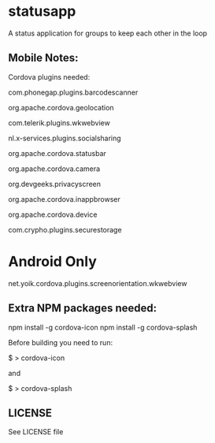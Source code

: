 statusapp
=========

A status application for groups to keep each other in the loop

Mobile Notes:
-------------
Cordova plugins needed:

com.phonegap.plugins.barcodescanner

org.apache.cordova.geolocation

com.telerik.plugins.wkwebview

nl.x-services.plugins.socialsharing

org.apache.cordova.statusbar

org.apache.cordova.camera

org.devgeeks.privacyscreen

org.apache.cordova.inappbrowser

org.apache.cordova.device

com.crypho.plugins.securestorage

# Android Only

net.yoik.cordova.plugins.screenorientation.wkwebview

Extra NPM packages needed:
--------------------------
npm install -g cordova-icon
npm install -g cordova-splash  

Before building you need to run:

$ > cordova-icon

and

$ > cordova-splash  


LICENSE
-------
See LICENSE file